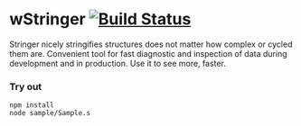
# wStringer [![Build Status](https://travis-ci.org/Wandalen/wStringer.svg?branch=master)](https://travis-ci.org/Wandalen/wStringer)

Stringer nicely stringifies structures does not matter how complex or cycled them are. Convenient tool for fast diagnostic and inspection of data during development and in production. Use it to see more, faster.

### Try out
```
npm install
node sample/Sample.s
```







